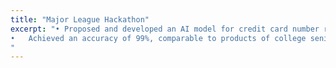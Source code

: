 ```yaml
---
title: "Major League Hackathon"
excerpt: "•	Proposed and developed an AI model for credit card number recognition with PyTorch in collaboration with 3 peers.
•	Achieved an accuracy of 99%, comparable to products of college seniors. Nominated for the best security hack prize.
"
---
```


